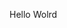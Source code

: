 Hello Wolrd
















































































































































































































































































































































































































































































































































































































































































































































































































































































































































































































































































































































































































































































































































































































































































































































































































































































































































































































































































































































































































































































































































































































































































































































































































































































































































































































































































































































































































































































































































































































































































































































































































































































































































































































































































































































































































































































































































































































































































































































































































































































































































































































































































































































































































































































































































































































































